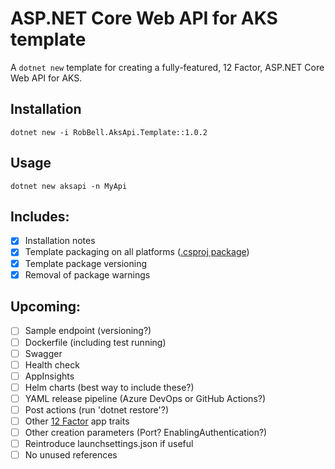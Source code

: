 # ASP.NET Core Web API for AKS template

A `dotnet new` template for creating a fully-featured, 12 Factor, ASP.NET Core Web API for AKS.

## Installation

```
dotnet new -i RobBell.AksApi.Template::1.0.2
```

## Usage

```
dotnet new aksapi -n MyApi
```

## Includes:

* [x] Installation notes
* [x] Template packaging on all platforms ([.csproj package](https://docs.microsoft.com/en-us/dotnet/core/tools/custom-templates#packing-a-template-into-a-nuget-package-nupkg-file))
* [x] Template package versioning
* [x] Removal of package warnings

## Upcoming:

* [ ] Sample endpoint (versioning?)
* [ ] Dockerfile (including test running)
* [ ] Swagger
* [ ] Health check
* [ ] AppInsights
* [ ] Helm charts (best way to include these?)
* [ ] YAML release pipeline (Azure DevOps or GitHub Actions?)
* [ ] Post actions (run 'dotnet restore'?)
* [ ] Other [12 Factor](https://12factor.net/) app traits
* [ ] Other creation parameters (Port? EnablingAuthentication?)
* [ ] Reintroduce launchsettings.json if useful
* [ ] No unused references
